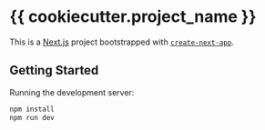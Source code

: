 # {{ cookiecutter.project_name }}
This is a [Next.js](https://nextjs.org) project bootstrapped with [`create-next-app`](https://nextjs.org/docs/app/api-reference/cli/create-next-app).

## Getting Started
Running the development server:

```bash
npm install
npm run dev
```
